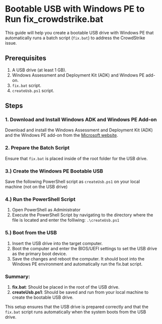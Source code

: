 # Bootable USB with Windows PE to Run fix_crowdstrike.bat

This guide will help you create a bootable USB drive with Windows PE that automatically runs a batch script (`fix.bat`) to address the CrowdStrike issue.

## Prerequisites

1. A USB drive (at least 1 GB).
2. Windows Assessment and Deployment Kit (ADK) and Windows PE add-on.
3. `fix.bat` script.
4. `createUsb.ps1` script.

## Steps

### 1. Download and Install Windows ADK and Windows PE Add-on

Download and install the Windows Assessment and Deployment Kit (ADK) and the Windows PE add-on from the [Microsoft website](https://docs.microsoft.com/en-us/windows-hardware/get-started/adk-install).

### 2. Prepare the Batch Script

Ensure that `fix.bat` is placed inside of the root folder for the USB drive.

### 3.) Create the Windows PE Bootable USB

Save the following PowerShell script as `createUsb.ps1` on your local machine (not on the USB drive)

### 4.) Run the PowerShell Script

1. Open PowerShell as Administrator
2. Execute the PowerShell Script by navigating to the directory where the file is located and enter the folliwing: `.\createUsb.ps1`

### 5.) Boot from the USB

1. Insert the USB drive into the target computer.
2. Boot the computer and enter the BIOS/UEFI settings to set the USB drive as the primary boot device.
3. Save the changes and reboot the computer. It should boot into the Windows PE environment and automatically run the fix.bat script.

### Summary:
1. **fix.bat**: Should be placed in the root of the USB drive.
2. **createUsb.ps1**: Should be saved and run from your local machine to create the bootable USB drive.

This setup ensures that the USB drive is prepared correctly and that the `fix.bat` script runs automatically when the system boots from the USB drive.
